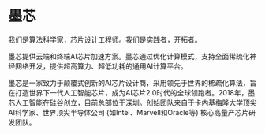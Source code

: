 # 墨芯

我们是算法科学家，芯片设计工程师。我们是实践者，开拓者。

墨芯提供云端和终端AI芯片加速方案。墨芯通过优化计算模式，支持全面稀疏化神经网络开发，提供超高算力、超低功耗的通用AI计算平台。

墨芯是一家致力于颠覆式创新的AI芯片设计商，采用领先于世界的稀疏化算法，旨在打造世界下一代人工智能芯片，成为AI芯片2.0时代的全球领跑者。2018年，墨芯人工智能在硅谷创立，目前总部位于深圳。创始团队来自于卡内基梅隆大学顶尖AI科学家、世界顶尖半导体公司 (如Intel、Marvell和Oracle等) 核心高量产芯片研发团队。
